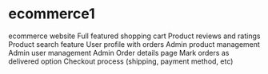 # ecommerce1
ecommerce website
Full featured shopping cart
Product reviews and ratings
Product search feature
User profile with orders
Admin product management
Admin user management
Admin Order details page
Mark orders as delivered option
Checkout process (shipping, payment method, etc)
